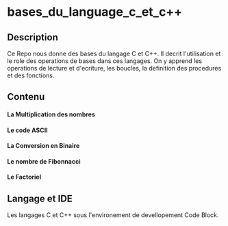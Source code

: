 # bases_du_language_c_et_c++
## Description
Ce Repo nous donne des bases du langage C et C++. Il decrit l'utilisation et le role des operations de bases dans ces langages. On y apprend les operations de lecture et d'ecriture, les boucles, la definition des procedures et des fonctions. 
## Contenu
#### La Multiplication des nombres
#### Le code ASCII
#### La Conversion en Binaire
#### Le nombre de Fibonnacci
#### Le Factoriel
## Langage  et IDE
Les langages C et C++ sous l'environement de devellopement Code Block.
